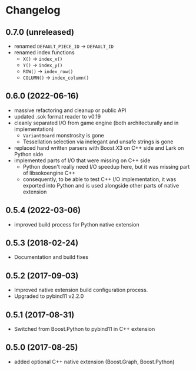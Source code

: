 # Changelog

## 0.7.0 (unreleased)

- renamed `DEFAULT_PIECE_ID` -> `DEFAULT_ID`
- renamed index functions
  - `X()` -> `index_x()`
  - `Y()` -> `index_y()`
  - `ROW()` -> `index_row()`
  - `COLUMN()` -> `index_column()`

## 0.6.0 (2022-06-16)

- massive refactoring and cleanup or public API
- updated .sok format reader to v0.19
- cleanly separated I/O from game engine (both architecturally and in implementation)
  - `VariantBoard` monstrosity is gone
  - Tessellation selection via inelegant and unsafe strings is gone
- replaced hand written parsers with Boost.X3 on C++ side and Lark on Python side
- implemented parts of I/O that were missing on C++ side
  - Python doesn't really need I/O speedup here, but it was missing part of
    libsokoengine C++
  - consequently, to be able to test C++ I/O implementation, it was exported into Python
    and is used alongside other parts of native extension

## 0.5.4 (2022-03-06)

- improved build process for Python native extension

## 0.5.3 (2018-02-24)

- Documentation and build fixes

## 0.5.2 (2017-09-03)

- Improved native extension build configuration process.
- Upgraded to pybind11 v2.2.0

## 0.5.1 (2017-08-31)

- Switched from Boost.Python to pybind11 in C++ extension

## 0.5.0 (2017-08-25)

- added optional C++ native extension (Boost.Graph, Boost.Python)
